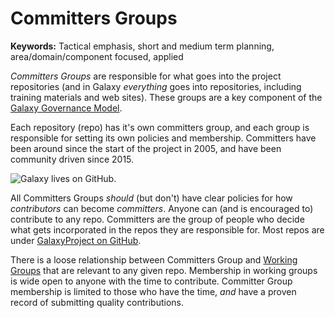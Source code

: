 # Committers Groups

**Keywords:** Tactical emphasis, short and medium term planning, area/domain/component focused, applied

*Committers Groups* are responsible for what goes into the project repositories (and in Galaxy *everything* goes into repositories, including training materials and web sites).  These groups are a key component of the [Galaxy Governance Model](/src/community/governance/index.md).

Each repository (repo) has it's own committers group, and each group is responsible for setting its own policies and membership. Committers have been around since the start of the project in 2005, and have been community driven since 2015.

<img class="float-right img-responsive" style="max-width: 15rem;" src="/src/images/logos/github-logo-w-text.png" alt="Galaxy lives on GitHub." />

All Committers Groups *should* (but don't) have clear policies for how *contributors* can become *committers*.  Anyone can (and is encouraged to) contribute to any repo.  Committers are the group of people who decide what gets incorporated in the repos they are responsible for.  Most repos are under [GalaxyProject on GitHub](https://github.com/galaxyproject/).

There is a loose relationship between Committers Group and [Working Groups](/src/community/committers/index.md) that are relevant to any given repo.  Membership in working groups is wide open to anyone with the time to contribute. Committer Group membership is limited to those who have the time, _and_ have a proven record of submitting quality contributions.
